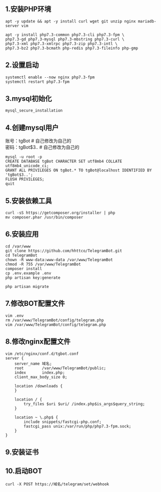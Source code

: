 ## 1.安装PHP环境
```
apt -y update && apt -y install curl wget git unzip nginx mariadb-server vim
```

```
apt -y install php7.3-common php7.3-cli php7.3-fpm \
php7.3-gd php7.3-mysql php7.3-mbstring php7.3-curl \
php7.3-xml php7.3-xmlrpc php7.3-zip php7.3-intl \
php7.3-bz2 php7.3-bcmath php-redis php7.3-fileinfo php-gmp
```

## 2.设置启动
```
systemctl enable --now nginx php7.3-fpm
systemctl restart php7.3-fpm
```

## 3.mysql初始化
```
mysql_secure_installation
```

## 4.创建mysql用户
账号：tgBot     # 自己修改为自己的  
密码：tgBot$3.. # 自己修改为自己的
```
mysql -u root -p
CREATE DATABASE tgBot CHARACTER SET utf8mb4 COLLATE utf8mb4_unicode_ci;
GRANT ALL PRIVILEGES ON tgBot.* TO tgBot@localhost IDENTIFIED BY 'tgBot$3..';
FLUSH PRIVILEGES;
quit
```

## 5.安装依赖工具
```
curl -sS https://getcomposer.org/installer | php
mv composer.phar /usr/bin/composer
```

## 6.安装应用
```
cd /var/www
git clone https://github.com/hhttco/TelegramBot.git
cd TelegramBot
chown -R www-data:www-data /var/www/TelegramBot
chmod -R 755 /var/www/TelegramBot
composer install
cp .env.example .env
php artisan key:generate

php artisan migrate
```

## 7.修改BOT配置文件
```
vim .env
rm /var/www/TelegramBot/config/telegram.php
vim /var/www/TelegramBot/config/telegram.php
```

## 8.修改nginx配置文件
```
vim /etc/nginx/conf.d/tgbot.conf
server {
    server_name 域名;
    root        /var/www/TelegramBot/public;
    index       index.php;
    client_max_body_size 0;

    location /downloads {
    }

    location / {
        try_files $uri $uri/ /index.php$is_args$query_string;
    }

    location ~ \.php$ {
        include snippets/fastcgi-php.conf;
        fastcgi_pass unix:/var/run/php/php7.3-fpm.sock;
    }
}
```

## 9.安装证书

## 10.启动BOT
```
curl -X POST https://域名/telegram/set/webhook
```
